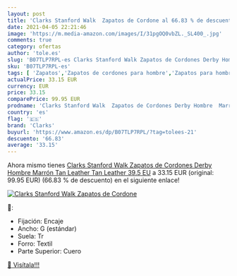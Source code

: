 ```yaml
---
layout: post
title: 'Clarks Stanford Walk  Zapatos de Cordone al 66.83 % de descuento'
date: 2021-04-05 22:21:46
image: 'https://m.media-amazon.com/images/I/31pgOQ0vbZL._SL400_.jpg'
comments: true
category: ofertas
author: 'tole.es'
slug: 'B07TLP7RPL-es Clarks Stanford Walk Zapatos de Cordones Derby Hombre...'
sku: 'B07TLP7RPL-es'
tags: [ 'Zapatos','Zapatos de cordones para hombre','Zapatos para hombre','Zapatos y complementos','clarks','zapatos', ]
actualPrice: 33.15 EUR
currency: EUR
price: 33.15
comparePrice: 99.95 EUR
prodname: 'Clarks Stanford Walk  Zapatos de Cordones Derby Hombre  Marrón  Tan Leather Tan Leather   39.5 EU'
country: 'es'
flag: '🇪🇸'
brand: 'Clarks'
buyurl: 'https://www.amazon.es/dp/B07TLP7RPL/?tag=tolees-21'
descuento: '66.83'
average: '33.15'
---
```


Ahora mismo tienes [Clarks Stanford Walk  Zapatos de Cordones Derby Hombre  Marrón  Tan Leather Tan Leather   39.5 EU](https://www.amazon.es/dp/B07TLP7RPL/?tag=tolees-21) a 33.15 EUR (original: 99.95 EUR) (66.83 %  de descuento) en el siguiente enlace!

[![Clarks Stanford Walk  Zapatos de Cordone](https://m.media-amazon.com/images/I/31pgOQ0vbZL._SL400_.jpg)](https://www.amazon.es/dp/B07TLP7RPL/?tag=tolees-21)

🔎:

- Fijación: Encaje
- Ancho: G (estándar)
- Suela: Tr
- Forro: Textil
- Parte Superior: Cuero

[🛒 Visítala!!!](https://www.amazon.es/dp/B07TLP7RPL/?tag=tolees-21)
